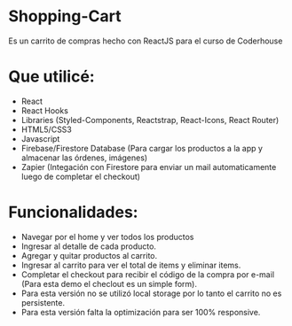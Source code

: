 # Shopping-Cart
Es un carrito de compras hecho con ReactJS para el curso de Coderhouse
# Que utilicé:

* React
* React Hooks
* Libraries (Styled-Components, Reactstrap, React-Icons, React Router)
* HTML5/CSS3
* Javascript
* Firebase/Firestore Database (Para cargar los productos a la app y almacenar las órdenes, imágenes)
* Zapier (Integación con Firestore para enviar un mail automaticamente luego de completar el checkout)

# Funcionalidades:

* Navegar por el home y ver todos los productos
* Ingresar al detalle de cada producto.
* Agregar y quitar productos al carrito.
* Ingresar al carrito para ver el total de items y eliminar items.
* Completar el checkout para recibir el código de la compra por e-mail (Para esta demo el checlout es un simple form).
* Para esta versión no se utilizó local storage por lo tanto el carrito no es persistente.
* Para esta versión falta la optimización para ser 100% responsive.